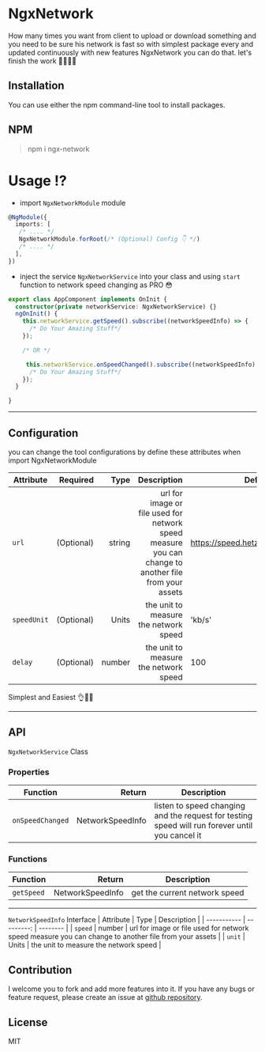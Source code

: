<!-- [![npm version](https://badge.fury.io/js/ngx-popover.svg)](https://badge.fury.io/js/ngx-popover) -->

# NgxNetwork

How many times you want from client to upload or download something
and you need to be sure his network is fast so with simplest
package every and updated continuously
with new features NgxNetwork you can do that.
let's finish the work 👷‍♂️👷‍♀️

## Installation

You can use either the npm command-line tool to install packages.

## NPM

> npm i ngx-network

# Usage ⁉

- import `NgxNetworkModule` module

```typescript
@NgModule({
  imports: [
   /* .... */
   NgxNetworkModule.forRoot(/* (Optional) Config 👇 */)
   /* .... */
  ],
})
```

- inject the service  `NgxNetworkService` into your class and using `start` function to network speed changing as PRO 😳


```typescript
export class AppComponent implements OnInit {
  constructor(private networkService: NgxNetworkService) {}
  ngOnInit() {
    this.networkService.getSpeed().subscribe((networkSpeedInfo) => {
      /* Do Your Amazing Stuff*/
    });

    /* OR */

     this.networkService.onSpeedChanged().subscribe((networkSpeedInfo) => {
      /* Do Your Amazing Stuff*/
    });
  }

}
```
--------------------------------------

## Configuration

you can change the tool configurations by define these attributes when import NgxNetworkModule

| Attribute   |   Required |   Type |                                                                                          Description | Default                            |
| ----------- | ---------: | -----: | ---------------------------------------------------------------------------------------------------: | ---------------------------------- |
| `url`       | (Optional) | string | url for image or file used for network speed measure you can change to another file from your assets | https://speed.hetzner.de/100MB.bin |
| `speedUnit` | (Optional) |  Units |                                                                the unit to measure the network speed | 'kb/s'                             |
| `delay`     | (Optional) | number |                                                                the unit to measure the network speed | 100                                |

Simplest and Easiest 👌💖👏

--------------------------------------
## API


`NgxNetworkService` Class

### Properties
| Function | Return | Description 
| ----------- | ---------: | -------- |
| `onSpeedChanged` | NetworkSpeedInfo | listen to speed changing and the request for testing speed will run forever until you cancel it  |
### Functions
| Function | Return | Description 
| ----------- | ---------: | -------- |
| `getSpeed` | NetworkSpeedInfo | get the current network speed |


--------------------------------------

`NetworkSpeedInfo` Interface
| Attribute | Type | Description |
| ----------- | ---------: | -------- |
| `speed` | number | url for image or file used for network speed measure you can change to another file from your assets |
| `unit` | Units | the unit to measure the network speed |

## Contribution

I welcome you to fork and add more features into it. If you have any bugs or feature request, please create an issue at [github repository](https://github.com/mahmoudshahin1111/ngx-network/issues).

## License

MIT
